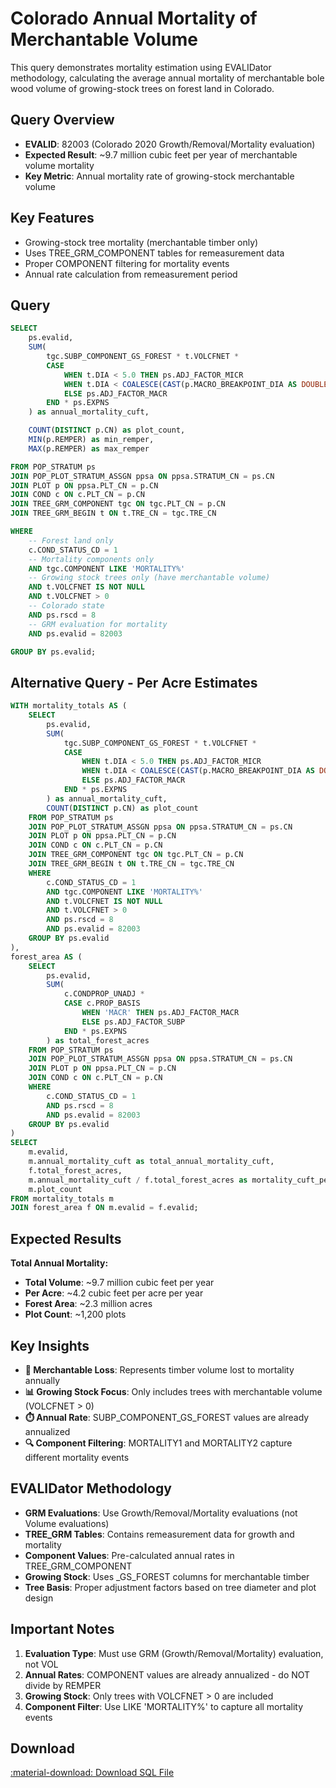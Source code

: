 # Colorado Annual Mortality of Merchantable Volume

This query demonstrates mortality estimation using EVALIDator methodology, calculating the average annual mortality of merchantable bole wood volume of growing-stock trees on forest land in Colorado.

## Query Overview

- **EVALID**: 82003 (Colorado 2020 Growth/Removal/Mortality evaluation)
- **Expected Result**: ~9.7 million cubic feet per year of merchantable volume mortality
- **Key Metric**: Annual mortality rate of growing-stock merchantable volume

## Key Features

- Growing-stock tree mortality (merchantable timber only)
- Uses TREE_GRM_COMPONENT tables for remeasurement data
- Proper COMPONENT filtering for mortality events
- Annual rate calculation from remeasurement period

## Query

```sql
SELECT
    ps.evalid,
    SUM(
        tgc.SUBP_COMPONENT_GS_FOREST * t.VOLCFNET *
        CASE
            WHEN t.DIA < 5.0 THEN ps.ADJ_FACTOR_MICR
            WHEN t.DIA < COALESCE(CAST(p.MACRO_BREAKPOINT_DIA AS DOUBLE), 9999.0) THEN ps.ADJ_FACTOR_SUBP
            ELSE ps.ADJ_FACTOR_MACR
        END * ps.EXPNS
    ) as annual_mortality_cuft,

    COUNT(DISTINCT p.CN) as plot_count,
    MIN(p.REMPER) as min_remper,
    MAX(p.REMPER) as max_remper

FROM POP_STRATUM ps
JOIN POP_PLOT_STRATUM_ASSGN ppsa ON ppsa.STRATUM_CN = ps.CN
JOIN PLOT p ON ppsa.PLT_CN = p.CN
JOIN COND c ON c.PLT_CN = p.CN
JOIN TREE_GRM_COMPONENT tgc ON tgc.PLT_CN = p.CN
JOIN TREE_GRM_BEGIN t ON t.TRE_CN = tgc.TRE_CN

WHERE
    -- Forest land only
    c.COND_STATUS_CD = 1
    -- Mortality components only
    AND tgc.COMPONENT LIKE 'MORTALITY%'
    -- Growing stock trees only (have merchantable volume)
    AND t.VOLCFNET IS NOT NULL
    AND t.VOLCFNET > 0
    -- Colorado state
    AND ps.rscd = 8
    -- GRM evaluation for mortality
    AND ps.evalid = 82003

GROUP BY ps.evalid;
```

## Alternative Query - Per Acre Estimates

```sql
WITH mortality_totals AS (
    SELECT
        ps.evalid,
        SUM(
            tgc.SUBP_COMPONENT_GS_FOREST * t.VOLCFNET *
            CASE
                WHEN t.DIA < 5.0 THEN ps.ADJ_FACTOR_MICR
                WHEN t.DIA < COALESCE(CAST(p.MACRO_BREAKPOINT_DIA AS DOUBLE), 9999.0) THEN ps.ADJ_FACTOR_SUBP
                ELSE ps.ADJ_FACTOR_MACR
            END * ps.EXPNS
        ) as annual_mortality_cuft,
        COUNT(DISTINCT p.CN) as plot_count
    FROM POP_STRATUM ps
    JOIN POP_PLOT_STRATUM_ASSGN ppsa ON ppsa.STRATUM_CN = ps.CN
    JOIN PLOT p ON ppsa.PLT_CN = p.CN
    JOIN COND c ON c.PLT_CN = p.CN
    JOIN TREE_GRM_COMPONENT tgc ON tgc.PLT_CN = p.CN
    JOIN TREE_GRM_BEGIN t ON t.TRE_CN = tgc.TRE_CN
    WHERE
        c.COND_STATUS_CD = 1
        AND tgc.COMPONENT LIKE 'MORTALITY%'
        AND t.VOLCFNET IS NOT NULL
        AND t.VOLCFNET > 0
        AND ps.rscd = 8
        AND ps.evalid = 82003
    GROUP BY ps.evalid
),
forest_area AS (
    SELECT
        ps.evalid,
        SUM(
            c.CONDPROP_UNADJ *
            CASE c.PROP_BASIS
                WHEN 'MACR' THEN ps.ADJ_FACTOR_MACR
                ELSE ps.ADJ_FACTOR_SUBP
            END * ps.EXPNS
        ) as total_forest_acres
    FROM POP_STRATUM ps
    JOIN POP_PLOT_STRATUM_ASSGN ppsa ON ppsa.STRATUM_CN = ps.CN
    JOIN PLOT p ON ppsa.PLT_CN = p.CN
    JOIN COND c ON c.PLT_CN = p.CN
    WHERE
        c.COND_STATUS_CD = 1
        AND ps.rscd = 8
        AND ps.evalid = 82003
    GROUP BY ps.evalid
)
SELECT
    m.evalid,
    m.annual_mortality_cuft as total_annual_mortality_cuft,
    f.total_forest_acres,
    m.annual_mortality_cuft / f.total_forest_acres as mortality_cuft_per_acre_per_year,
    m.plot_count
FROM mortality_totals m
JOIN forest_area f ON m.evalid = f.evalid;
```

## Expected Results

**Total Annual Mortality:**
- **Total Volume**: ~9.7 million cubic feet per year
- **Per Acre**: ~4.2 cubic feet per acre per year
- **Forest Area**: ~2.3 million acres
- **Plot Count**: ~1,200 plots

## Key Insights

- **🌲 Merchantable Loss**: Represents timber volume lost to mortality annually
- **📊 Growing Stock Focus**: Only includes trees with merchantable volume (VOLCFNET > 0)
- **⏱️ Annual Rate**: SUBP_COMPONENT_GS_FOREST values are already annualized
- **🔍 Component Filtering**: MORTALITY1 and MORTALITY2 capture different mortality events

## EVALIDator Methodology

- **GRM Evaluations**: Use Growth/Removal/Mortality evaluations (not Volume evaluations)
- **TREE_GRM Tables**: Contains remeasurement data for growth and mortality
- **Component Values**: Pre-calculated annual rates in TREE_GRM_COMPONENT
- **Growing Stock**: Uses _GS_FOREST columns for merchantable timber
- **Tree Basis**: Proper adjustment factors based on tree diameter and plot design

## Important Notes

1. **Evaluation Type**: Must use GRM (Growth/Removal/Mortality) evaluation, not VOL
2. **Annual Rates**: COMPONENT values are already annualized - do NOT divide by REMPER
3. **Growing Stock**: Only trees with VOLCFNET > 0 are included
4. **Component Filter**: Use LIKE 'MORTALITY%' to capture all mortality events

## Download

<a href="colorado_mortality_merchantable_volume.sql" download class="md-button md-button--primary">
  :material-download: Download SQL File
</a>